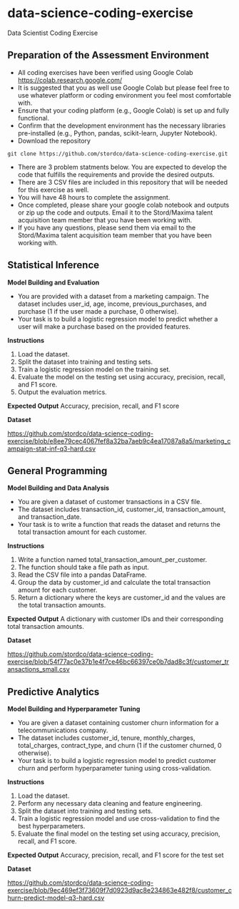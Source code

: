 # data-science-coding-exercise
Data Scientist Coding Exercise

## Preparation of the Assessment Environment
- All coding exercises have been verified using Google Colab https://colab.research.google.com/
- It is suggested that you as well use Google Colab but please feel free to use whatever platform or coding environment you feel most comfortable with.
- Ensure that your coding platform (e.g., Google Colab) is set up and fully functional.
- Confirm that the development environment has the necessary libraries pre-installed (e.g., Python, pandas, scikit-learn, Jupyter Notebook).
- Download the repository
```
git clone https://github.com/stordco/data-science-coding-exercise.git
```
- There are 3 problem statments below. You are expected to develop the code that fulfills the requirements and provide the desired outputs.
- There are 3 CSV files are included in this repository that will be needed for this exercise as well.
- You will have 48 hours to complete the assignment.
- Once completed, please share your google colab notebook and outputs or zip up the code and outputs. Email it to the Stord/Maxima talent acquisition team member that you have been working with.
- If you have any questions, please send them via email to the Stord/Maxima talent acquisition team member that you have been working with.

## Statistical Inference
**Model Building and Evaluation**
- You are provided with a dataset from a marketing campaign. The dataset includes user_id, age, income, previous_purchases, and purchase (1 if the user made a purchase, 0 otherwise).
- Your task is to build a logistic regression model to predict whether a user will make a purchase based on the provided features.

**Instructions**
1. Load the dataset.
2. Split the dataset into training and testing sets.
3. Train a logistic regression model on the training set.
4. Evaluate the model on the testing set using accuracy, precision, recall, and F1 score.
5. Output the evaluation metrics.

**Expected Output**
Accuracy, precision, recall, and F1 score

**Dataset**

https://github.com/stordco/data-science-coding-exercise/blob/e8ee79cec4067fef8a32ba7aeb9c4ea17087a8a5/marketing_campaign-stat-inf-q3-hard.csv

## General Programming

**Model Building and Data Analysis**
- You are given a dataset of customer transactions in a CSV file.
- The dataset includes transaction_id, customer_id, transaction_amount, and transaction_date.
- Your task is to write a function that reads the dataset and returns the total transaction amount for each customer.

**Instructions**
1. Write a function named total_transaction_amount_per_customer.
2. The function should take a file path as input.
3. Read the CSV file into a pandas DataFrame.
4. Group the data by customer_id and calculate the total transaction amount for each customer.
5. Return a dictionary where the keys are customer_id and the values are the total transaction amounts.

**Expected Output**
A dictionary with customer IDs and their corresponding total transaction amounts.

**Dataset**

https://github.com/stordco/data-science-coding-exercise/blob/54f77ac0e37b1e4f7ce46bc66397ce0b7dad8c3f/customer_transactions_small.csv

## Predictive Analytics

**Model Building and Hyperparameter Tuning**
- You are given a dataset containing customer churn information for a telecommunications company.
- The dataset includes customer_id, tenure, monthly_charges, total_charges, contract_type, and churn (1 if the customer churned, 0 otherwise).
- Your task is to build a logistic regression model to predict customer churn and perform hyperparameter tuning using cross-validation.

**Instructions**
1. Load the dataset.
2. Perform any necessary data cleaning and feature engineering.
3. Split the dataset into training and testing sets.
4. Train a logistic regression model and use cross-validation to find the best hyperparameters.
5. Evaluate the final model on the testing set using accuracy, precision, recall, and F1 score.

**Expected Output**
Accuracy, precision, recall, and F1 score for the test set

**Dataset**

https://github.com/stordco/data-science-coding-exercise/blob/9ec469ef3f73609f7d0923d9ac8e234863e482f8/customer_churn-predict-model-q3-hard.csv



